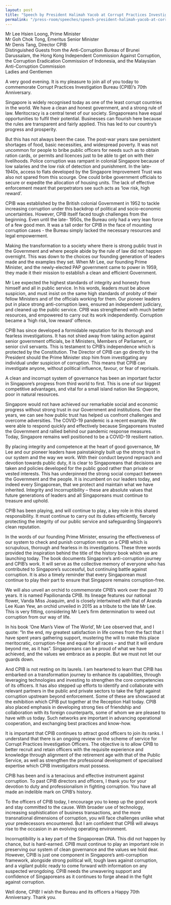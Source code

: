 ```yaml
---
layout: post
title: "Speech by President Halimah Yacob at Corrupt Practices Investigation Bureau's 70th Anniversary Commemorative Event"
permalink: "/press-room/speeches/speech-president-halimah-yacob-at-corrupt-practices-investigation-bureau-70th-anniversary-commemorative-event"
---
```

<p>Mr Lee Hsien Loong, Prime Minister<br />Mr Goh Chok Tong, Emeritus Senior Minister<br />Mr Denis Tang, Director CPIB<br />Distinguished Guests from the Anti-Corruption Bureau of Brunei Darussalam, the Hong Kong Independent Commission Against Corruption, the Corruption Eradication Commission of Indonesia, and the Malaysian Anti-Corruption Commission<br />Ladies and Gentlemen<p/>

A very good evening. It is my pleasure to join all of you today to commemorate Corrupt Practices Investigation Bureau (CPIB)’s 70th Anniversary.

Singapore is widely recognised today as one of the least corrupt countries in the world. We have a clean and honest government, and a strong rule of law. Meritocracy is a central tenet of our society. Singaporeans have equal opportunities to fulfil their potential. Businesses can flourish here because the rules are transparent and fairly applied. This has led to our country’s progress and prosperity.

But this has not always been the case. The post-war years saw persistent shortages of food, basic necessities, and widespread poverty. It was not uncommon for people to bribe public officers for needs such as to obtain ration cards, or permits and licences just to be able to get on with their livelihoods. Police corruption was rampant in colonial Singapore because of low salaries and the low risk of detection and punishment. In the late- 1940s, access to flats developed by the Singapore Improvement Trust was also not spared from this scourge. One could bribe government officials to secure or expedite the allocation of housing units. The lack of effective enforcement meant that perpetrators see such acts as ‘low risk, high reward’.

CPIB was established by the British colonial Government in 1952 to tackle increasing corruption under this backdrop of political and socio-economic uncertainties. However, CPIB itself faced tough challenges from the beginning. Even until the late- 1950s, the Bureau only had a very lean force of a few good men. It was a tall order for CPIB in the face of mounting corruption cases - the Bureau simply lacked the necessary resources and legal empowerment.

Making the transformation to a society where there is strong public trust in the Government and where people abide by the rule of law did not happen overnight. This was down to the choices our founding generation of leaders made and the examples they set. When Mr Lee, our founding Prime Minister, and the newly-elected PAP government came to power in 1959, they made it their mission to establish a clean and efficient Government.

Mr Lee expected the highest standards of integrity and honesty from himself and all in public service. In his words, leaders must be above suspicion, and must insist on the same high standards of probity of their fellow Ministers and of the officials working for them. Our pioneer leaders put in place strong anti-corruption laws, ensured an independent judiciary, and cleaned up the public service. CPIB was strengthened with much better resources, and empowered to carry out its work independently. Corruption became a ‘high risk, low reward’ offence.

CPIB has since developed a formidable reputation for its thorough and fearless investigations. It has not shied away from taking action against senior government officials, be it Ministers, Members of Parliament, or senior civil servants. This is testament to CPIB’s independence which is protected by the Constitution. The Director of CPIB can go directly to the President should the Prime Minister stop him from investigating any individual under suspicion of corruption. This means that CPIB can investigate anyone, without political influence, favour, or fear of reprisals.

A clean and incorrupt system of governance has been an important factor in Singapore’s progress from third world to first. This is one of our biggest competitive advantages, and vital for a small island nation like Singapore, poor in natural resources.

Singapore would not have achieved our remarkable social and economic progress without strong trust in our Government and institutions. Over the years, we can see how public trust has helped us confront challenges and overcome adversities. The COVID-19 pandemic is a recent example. We were able to respond quickly and effectively because Singaporeans trusted the Government and rallied behind our pandemic response measures. Today, Singapore remains well positioned to be a COVID-19 resilient nation.

By placing integrity and competence at the heart of good governance, Mr Lee and our pioneer leaders have painstakingly built up the strong trust in our system and the way we work. With their conduct beyond reproach and devotion towards public duty, it is clear to Singaporeans that decisions are taken and policies developed for the public good rather than private or vested interests. This has underpinned the strong social compact between the Government and the people. It is incumbent on our leaders today, and indeed every Singaporean, that we protect and maintain what we have inherited. Integrity and Incorruptibility – these are absolute values that future generations of leaders and all Singaporeans must continue to treasure and uphold.

CPIB has been playing, and will continue to play, a key role in this shared responsibility. It must continue to carry out its duties efficiently, fiercely protecting the integrity of our public service and safeguarding Singapore’s clean reputation.

In the words of our founding Prime Minister, ensuring the effectiveness of our system to check and punish corruption rests on a CPIB which is scrupulous, thorough and fearless in its investigations. These three words provided the inspiration behind the title of the history book which we are launching today. The book documents Singapore’s anti-corruption journey and CPIB’s work. It will serve as the collective memory of everyone who has contributed to Singapore’s successful, but continuing battle against corruption. It is also a timely reminder that every Singaporean must continue to play their part to ensure that Singapore remains corruption-free.

We will also unveil an orchid to commemorate CPIB’s work over the past 70 years. It is named Papilionanda CPIB. Its lineage features our national flower, Vanda Miss Joaquim, and is closely intertwined with that of Aranda Lee Kuan Yew, an orchid unveiled in 2015 as a tribute to the late Mr Lee. This is very fitting, considering Mr Lee’s firm determination to weed out corruption from our way of life.

In his book ‘One Man’s View of The World’, Mr Lee observed that, and I quote: “In the end, my greatest satisfaction in life comes from the fact that I have spent years gathering support, mustering the will to make this place meritocratic, corruption-free and equal for all races – and that it will endure beyond me, as it has”. Singaporeans can be proud of what we have achieved, and the values we embrace as a people. But we must not let our guards down.

And CPIB is not resting on its laurels. I am heartened to learn that CPIB has embarked on a transformation journey to enhance its capabilities, through leveraging technologies and investing to strengthen the core competencies of its officers. It has also stepped up efforts to identify and collaborate with relevant partners in the public and private sectors to take the fight against corruption upstream beyond enforcement. Some of these are showcased at the exhibition which CPIB put together at the Reception Hall today. CPIB also placed emphasis in developing strong ties of friendship and collaboration with its foreign counterparts, some of whom we are pleased to have with us today. Such networks are important in advancing operational cooperation, and exchanging best practices and know-how.

It is important that CPIB continues to attract good officers to join its ranks. I understand that there is an ongoing review on the scheme of service for Corrupt Practices Investigation Officers. The objective is to allow CPIB to better recruit and retain officers with the requisite experience and knowledge through alignment of the retirement age with that of the Public Service, as well as strengthen the professional development of specialised expertise which CPIB investigators must possess.

CPIB has been and is a tenacious and effective instrument against corruption. To past CPIB directors and officers, I thank you for your devotion to duty and professionalism in fighting corruption. You have all made an indelible mark on CPIB’s history.

To the officers of CPIB today, I encourage you to keep up the good work and stay committed to the cause. With broader use of technology, increasing sophistication of business transactions, and the more transnational dimensions of corruption, you will face challenges unlike what your predecessors encountered. But I am confident that CPIB will always rise to the occasion in an evolving operating environment.

Incorruptibility is a key part of the Singaporean DNA. This did not happen by chance, but is hard-earned. CPIB must continue to play an important role in preserving our system of clean governance and the values we hold dear. However, CPIB is just one component in Singapore’s anti-corruption framework, alongside strong political will, tough laws against corruption, and a vigilant public ready to come forward with information on any suspected wrongdoing. CPIB needs the unwavering support and confidence of Singaporeans as it continues to forge ahead in the fight against corruption.

Well done, CPIB! I wish the Bureau and its officers a Happy 70th Anniversary. Thank you.
